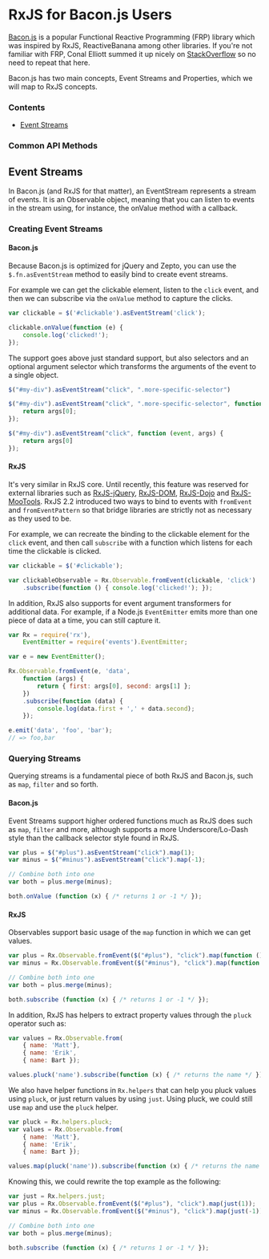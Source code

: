 # RxJS for Bacon.js Users #

[Bacon.js](https://github.com/baconjs/bacon.js) is a popular Functional Reactive Programming (FRP) library which was inspired by RxJS, ReactiveBanana among other libraries.  If you're not familiar with FRP, Conal Elliott summed it up nicely on [StackOverflow](http://stackoverflow.com/questions/1028250/what-is-functional-reactive-programming/1030631#1030631) so no need to repeat that here.

Bacon.js has two main concepts, Event Streams and Properties, which we will map to RxJS concepts.

### Contents ###
- [Event Streams](#eventstreams)

### Common API Methods ###

## Event Streams ##

In Bacon.js (and RxJS for that matter), an EventStream represents a stream of events. It is an Observable object, meaning that you can listen to events in the stream using, for instance, the onValue method with a callback.

### Creating Event Streams ###

#### Bacon.js ####

Because Bacon.js is optimized for jQuery and Zepto, you can use the `$.fn.asEventStream` method to easily bind to create event streams.

For example we can get the clickable element, listen to the `click` event, and then we can subscribe via the `onValue` method to capture the clicks.

```js
var clickable = $('#clickable').asEventStream('click');

clickable.onValue(function (e) {
	console.log('clicked!');
});
```

The support goes above just standard support, but also selectors and an optional argument selector which transforms the arguments of the event to a single object.

```js
$("#my-div").asEventStream("click", ".more-specific-selector")

$("#my-div").asEventStream("click", ".more-specific-selector", function(event, args) {
	return args[0];
});

$("#my-div").asEventStream("click", function (event, args) {
	return args[0]
});
```

#### RxJS ####

It's very similar in RxJS core.  Until recently, this feature was reserved for external libraries such as [RxJS-jQuery](https://github.com/Reactive-Extensions/RxJS-jQuery), [RxJS-DOM](https://github.com/Reactive-Extensions/RxJS-DOM), [RxJS-Dojo](https://github.com/Reactive-Extensions/RxJS-Dojo) and [RxJS-MooTools](https://github.com/Reactive-Extensions/RxJS-MooTools).  RxJS 2.2 introduced two ways to bind to events with `fromEvent` and `fromEventPattern` so that bridge libraries are strictly not as necessary as they used to be.

For example, we can recreate the binding to the clickable element for the `click` event, and then call `subscribe` with a function which listens for each time the clickable is clicked.

```js
var clickable = $('#clickable');

var clickableObservable = Rx.Observable.fromEvent(clickable, 'click')
	.subscribe(function () { console.log('clicked!'); });
```

In addition, RxJS also supports for event argument transformers for additional data.  For example, if a Node.js `EventEmitter` emits more than one piece of data at a time, you can still capture it.

```js
var Rx = require('rx'),
	EventEmitter = require('events').EventEmitter;

var e = new EventEmitter();

Rx.Observable.fromEvent(e, 'data',
	function (args) {
		return { first: args[0], second: args[1] };
	})
	.subscribe(function (data) {
		console.log(data.first + ',' + data.second);
	});

e.emit('data', 'foo', 'bar');
// => foo,bar
```

### Querying Streams ###

Querying streams is a fundamental piece of both RxJS and Bacon.js, such as `map`, `filter` and so forth.

#### Bacon.js ####

Event Streams support higher ordered functions much as RxJS does such as `map`, `filter` and more, although supports a more Underscore/Lo-Dash style than the callback selector style found in RxJS.

```js
var plus = $("#plus").asEventStream("click").map(1);
var minus = $("#minus").asEventStream("click").map(-1);

// Combine both into one
var both = plus.merge(minus);

both.onValue (function (x) { /* returns 1 or -1 */ });
```

#### RxJS ####

Observables support basic usage of the `map` function in which we can get values.

```js
var plus = Rx.Observable.fromEvent($("#plus"), "click").map(function () { return 1; });
var minus = Rx.Observable.fromEvent($("#minus"), "click").map(function () { return -1; });

// Combine both into one
var both = plus.merge(minus);

both.subscribe (function (x) { /* returns 1 or -1 */ });
```

In addition, RxJS has helpers to extract property values through the `pluck` operator such as:

```js
var values = Rx.Observable.from(
	{ name: 'Matt'},
	{ name: 'Erik',
	{ name: Bart });

values.pluck('name').subscribe(function (x) { /* returns the name */ });
```

We also have helper functions in `Rx.helpers` that can help you pluck values using `pluck`, or just return values by using `just`.  Using pluck, we could still use `map` and use the `pluck` helper.

```js
var pluck = Rx.helpers.pluck;
var values = Rx.Observable.from(
	{ name: 'Matt'},
	{ name: 'Erik',
	{ name: Bart });

values.map(pluck('name')).subscribe(function (x) { /* returns the name */ });
```

Knowing this, we could rewrite the top example as the following:

```js
var just = Rx.helpers.just;
var plus = Rx.Observable.fromEvent($("#plus"), "click").map(just(1));
var minus = Rx.Observable.fromEvent($("#minus"), "click").map(just(-1));

// Combine both into one
var both = plus.merge(minus);

both.subscribe (function (x) { /* returns 1 or -1 */ });
```
